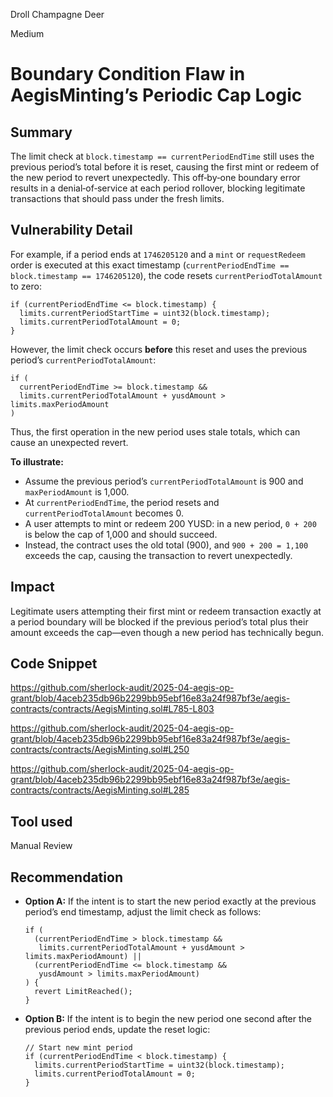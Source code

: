 Droll Champagne Deer

Medium

# Boundary Condition Flaw in AegisMinting’s Periodic Cap Logic

## Summary

The limit check at `block.timestamp == currentPeriodEndTime` still uses the previous period’s total before it is reset, causing the first mint or redeem of the new period to revert unexpectedly.
This off‑by‑one boundary error results in a denial‑of‑service at each period rollover, blocking legitimate transactions that should pass under the fresh limits.


## Vulnerability Detail

For example, if a period ends at `1746205120` and a `mint` or `requestRedeem` order is executed at this exact timestamp (`currentPeriodEndTime == block.timestamp == 1746205120`), the code resets `currentPeriodTotalAmount` to zero:

```solidity
if (currentPeriodEndTime <= block.timestamp) {
  limits.currentPeriodStartTime = uint32(block.timestamp);
  limits.currentPeriodTotalAmount = 0;
}
```

However, the limit check occurs **before** this reset and uses the previous period’s `currentPeriodTotalAmount`:

```solidity
if (
  currentPeriodEndTime >= block.timestamp &&
  limits.currentPeriodTotalAmount + yusdAmount > limits.maxPeriodAmount
)
```

Thus, the first operation in the new period uses stale totals, which can cause an unexpected revert.

**To illustrate:**

* Assume the previous period’s `currentPeriodTotalAmount` is 900 and `maxPeriodAmount` is 1,000.
* At `currentPeriodEndTime`, the period resets and `currentPeriodTotalAmount` becomes 0.
* A user attempts to mint or redeem 200 YUSD: in a new period, `0 + 200` is below the cap of 1,000 and should succeed.
* Instead, the contract uses the old total (900), and `900 + 200 = 1,100` exceeds the cap, causing the transaction to revert unexpectedly.


## Impact

Legitimate users attempting their first mint or redeem transaction exactly at a period boundary will be blocked if the previous period’s total plus their amount exceeds the cap—even though a new period has technically begun.


## Code Snippet

https://github.com/sherlock-audit/2025-04-aegis-op-grant/blob/4aceb235db96b2299bb95ebf16e83a24f987bf3e/aegis-contracts/contracts/AegisMinting.sol#L785-L803

https://github.com/sherlock-audit/2025-04-aegis-op-grant/blob/4aceb235db96b2299bb95ebf16e83a24f987bf3e/aegis-contracts/contracts/AegisMinting.sol#L250

https://github.com/sherlock-audit/2025-04-aegis-op-grant/blob/4aceb235db96b2299bb95ebf16e83a24f987bf3e/aegis-contracts/contracts/AegisMinting.sol#L285

## Tool used

Manual Review


## Recommendation

* **Option A:** If the intent is to start the new period exactly at the previous period’s end timestamp, adjust the limit check as follows:

  ```solidity
  if (
    (currentPeriodEndTime > block.timestamp && 
     limits.currentPeriodTotalAmount + yusdAmount > limits.maxPeriodAmount) ||
    (currentPeriodEndTime <= block.timestamp && 
     yusdAmount > limits.maxPeriodAmount)
  ) {
    revert LimitReached();
  }
  ```
* **Option B:** If the intent is to begin the new period one second after the previous period ends, update the reset logic:

  ```solidity
  // Start new mint period
  if (currentPeriodEndTime < block.timestamp) {
    limits.currentPeriodStartTime = uint32(block.timestamp);
    limits.currentPeriodTotalAmount = 0;
  }
  ```
